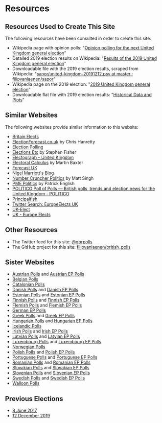 # Resources

## Resources Used to Create This Site

The following resources have been consulted in order to create this site:

+ Wikipedia page with opinion polls: "[Opinion polling for the next United Kingdom general election](https://en.wikipedia.org/wiki/Opinion_polling_for_the_next_United_Kingdom_general_election)"
+ Detailed 2019 election results on Wikipedia: "[Results of the 2019 United Kingdom general election](https://en.wikipedia.org/wiki/Results_of_the_2019_United_Kingdom_general_election)"
+ Downloadable file with the 2019 election results, scraped from Wikipedia: "[sapor/united-kingdom-20191212.psv at master · filipvanlaenen/sapor](https://github.com/filipvanlaenen/sapor/blob/master/data/gb/united-kingdom-20191212.psv)"
+ Wikipedia page on the 2019 election: "[2019 United Kingdom general election](https://en.wikipedia.org/wiki/2019_United_Kingdom_general_election)"
+ Downloadable flat file with 2019 election results: "[Historical Data and Plots](http://www.electoralcalculus.co.uk/flatfile.html)"

## Similar Websites

The following websites provide similar information to this website:

+ [Britain Elects](http://britainelects.com/)
+ [ElectionForecast.co.uk](http://electionforecast.co.uk/) by Chris Hanretty
+ [Election Polling](http://www.electionpolling.co.uk/polls/general-election)
+ [Elections Etc](https://electionsetc.com/) by Stephen Fisher
+ [Electograph – United Kingdom](https://www.electograph.com/search/label/United%20Kingdom)
+ [Electoral Calculus](http://www.electoralcalculus.co.uk/homepage.html) by Martin Baxter
+ [Forecast UK](http://forecastuk.org.uk/)
+ [Nigel Marriott's Blog](https://marriott-stats.com/nigels-blog/)
+ [Number Cruncher Politics](https://www.ncpolitics.uk/) by Matt Singh
+ [PME Politics](http://www.pmepolitics.co.uk/) by Patrick English
+ [POLITICO Poll of Polls — British polls, trends and election news for the United Kingdom - POLITICO](https://www.politico.eu/europe-poll-of-polls/united-kingdom/)
+ [Principalfish](http://principalfish.co.uk/electionmaps/)
+ [Twitter Search: EuropeElects UK](https://twitter.com/search?q=europeelects%20uk&src=typed_query&f=live)
+ [UK-Elect](http://www.ukelect.co.uk/index.html)
+ [UK - Europe Elects](https://europeelects.eu/european-union/uk/)

## Other Resources

+ The Twitter feed for this site: [@gbrpolls](https://twitter.com/gbrpolls)
+ The GitHub project for this site: [filipvanlaenen/british_polls](https://github.com/filipvanlaenen/british_polls)

## Sister Websites

+ [Austrian Polls](https://filipvanlaenen.github.io/austrian_polls/) and [Austrian EP Polls](https://filipvanlaenen.github.io/austrian_ep_polls/)
+ [Belgian Polls](https://filipvanlaenen.github.io/belgian_polls/)
+ [Catalonian Polls](https://filipvanlaenen.github.io/catalonian_polls/)
+ [Danish Polls](https://filipvanlaenen.github.io/danish_polls/) and [Danish EP Polls](https://filipvanlaenen.github.io/danish_ep_polls/)
+ [Estonian Polls](https://filipvanlaenen.github.io/estonian_polls/) and [Estonian EP Polls](https://filipvanlaenen.github.io/estonian_ep_polls/)
+ [Finnish Polls](https://filipvanlaenen.github.io/finnish_polls/) and [Finnish EP Polls](https://filipvanlaenen.github.io/finnish_ep_polls/)
+ [Flemish Polls](https://filipvanlaenen.github.io/flemish_polls/) and [Flemish EP Polls](https://filipvanlaenen.github.io/flemish_ep_polls/)
+ [German EP Polls](https://filipvanlaenen.github.io/german_ep_polls/)
+ [Greek Polls](https://filipvanlaenen.github.io/greek_polls/) and [Greek EP Polls](https://filipvanlaenen.github.io/greek_ep_polls/)
+ [Hungarian Polls](https://filipvanlaenen.github.io/hungarian_polls/) and [Hungarian EP Polls](https://filipvanlaenen.github.io/hungarian_ep_polls/)
+ [Icelandic Polls](https://filipvanlaenen.github.io/icelandic_polls/)
+ [Irish Polls](https://filipvanlaenen.github.io/irish_polls/) and [Irish EP Polls](https://filipvanlaenen.github.io/irish_ep_polls/)
+ [Latvian Polls](https://filipvanlaenen.github.io/latvian_polls/) and [Latvian EP Polls](https://filipvanlaenen.github.io/latvian_ep_polls/)
+ [Luxembourg Polls](https://filipvanlaenen.github.io/luxembourg_polls/) and [Luxembourg EP Polls](https://filipvanlaenen.github.io/luxembourg_ep_polls/)
+ [Norwegian Polls](https://filipvanlaenen.github.io/norwegian_polls/)
+ [Polish Polls](https://filipvanlaenen.github.io/polish_polls/) and [Polish EP Polls](https://filipvanlaenen.github.io/polish_ep_polls/)
+ [Portuguese Polls](https://filipvanlaenen.github.io/portuguese_polls/) and [Portuguese EP Polls](https://filipvanlaenen.github.io/portuguese_ep_polls/)
+ [Romanian Polls](https://filipvanlaenen.github.io/romanian_polls/) and [Romanian EP Polls](https://filipvanlaenen.github.io/romanian_ep_polls/)
+ [Slovakian Polls](https://filipvanlaenen.github.io/slovakian_polls/) and [Slovakian EP Polls](https://filipvanlaenen.github.io/slovakian_ep_polls/)
+ [Slovenian Polls](https://filipvanlaenen.github.io/slovenian_polls/) and [Slovenian EP Polls](https://filipvanlaenen.github.io/slovenian_ep_polls/)
+ [Swedish Polls](https://filipvanlaenen.github.io/swedish_polls/) and [Swedish EP Polls](https://filipvanlaenen.github.io/swedish_ep_polls/)
+ [Walloon Polls](https://filipvanlaenen.github.io/walloon_polls/)

## Previous Elections

+ [8 June 2017](https://filipvanlaenen.github.io/british_polls_20170608/)
+ [12 December 2019](20191212/index.html)
